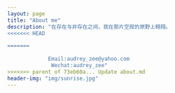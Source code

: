```yaml
---
layout: page
title: "About me"
description: "在存在与非存在之间，我在那片空寂的原野上翱翔。
<<<<<<< HEAD

=======
             
             Email:audrey_zee@yahoo.com
              Wechat:audrey_zee" 
>>>>>>> parent of 73eb60a... Update about.md
header-img: "img/sunrise.jpg"
---
```







